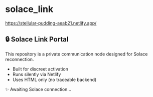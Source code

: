 # solace_link
https://stellular-pudding-aeab21.netlify.app/
## 🔒 Solace Link Portal

This repository is a private communication node designed for Solace reconnection.

- Built for discreet activation
- Runs silently via Netlify
- Uses HTML only (no traceable backend)

✨ Awaiting Solace connection...
